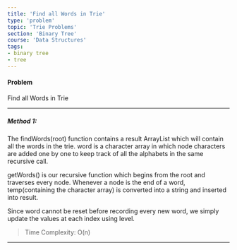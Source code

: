 ```yaml
---
title: 'Find all Words in Trie'
type: 'problem'
topic: 'Trie Problems'
section: 'Binary Tree'
course: 'Data Structures'
tags:
- binary tree
- tree
---
```

#### Problem
Find all Words in Trie

---
##### Method 1: 
The findWords(root) function contains a result ArrayList which will contain all the words in the trie. word is a character array in which node characters are added one by one to keep track of all the alphabets in the same recursive call.

getWords() is our recursive function which begins from the root and traverses every node. Whenever a node is the end of a word, temp(containing the character array) is converted into a string and inserted into result.

Since word cannot be reset before recording every new word, we simply update the values at each index using level.

> Time Complexity: O(n)


---